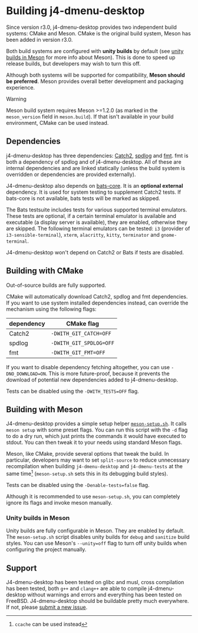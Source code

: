 # Building j4-dmenu-desktop

Since version r3.0, j4-dmenu-desktop provides two independent build systems:
CMake and Meson. CMake is the original build system, Meson has been added in
version r3.0.

Both build systems are configured with **unity builds** by default (see
[unity builds in Meson](#unity-builds-in-meson) for more info about Meson). This
is done to speed up release builds, but developers may wish to turn this off.

Although both systems will be supported for compatibility, **Meson should be
preferred**. Meson provides overall better development and packaging experience.

> [!WARNING]
> Meson build system requires Meson >=1.2.0 (as marked in the `meson_version`
field in `meson.build`). If that isn't available in your build environment,
CMake can be used instead.

## Dependencies
j4-dmenu-desktop has three dependencies:
[Catch2](https://github.com/catchorg/Catch2),
[spdlog](https://github.com/gabime/spdlog) and
[fmt](https://github.com/fmtlib/fmt). fmt is both a dependency of spdlog and of
j4-dmenu-desktop. All of these are internal dependencies and are linked
statically (unless the build system is overridden or dependencies are provided
externally).

J4-dmenu-desktop also depends on
[bats-core](https://github.com/bats-core/bats-core). It is an **optional
external** dependency. It is used for system testing to supplement Catch2
tests. If bats-core is not available, bats tests will be marked as skipped.

The Bats testsuite includes tests for various supported terminal emulators.
These tests are optional, if a certain terminal emulator is available and
executable (a display server is available), they are enabled, otherwise they are
skipped. The following terminal emulators can be tested: `i3` (provider of
`i3-sensible-terminal`), `xterm`, `alacritty`, `kitty`, `terminator` and
`gnome-terminal`.

J4-dmenu-desktop won't depend on Catch2 or Bats if tests are disabled.

## Building with CMake
Out-of-source builds are fully supported.

CMake will automatically download Catch2, spdlog and fmt dependencies. If you
want to use system installed dependencies instead, can override the mechanism
using the following flags:

| dependency | CMake flag              |
| ---------- | ----------------------- |
| Catch2     | `-DWITH_GIT_CATCH=OFF`  |
| spdlog     | `-DWITH_GIT_SPDLOG=OFF` |
| fmt        | `-DWITH_GIT_FMT=OFF`    |

If you want to disable dependency fetching altogether, you can use
`-DNO_DOWNLOAD=ON`. This is more future-proof, because it prevents the download
of potential new dependencies added to j4-dmenu-desktop.

Tests can be disabled using the `-DWITH_TESTS=OFF` flag.

## Building with Meson
J4-dmenu-desktop provides a simple setup helper
[`meson-setup.sh`](meson-setup.sh). It calls `meson setup` with some preset
flags. You can run this script with the `-d` flag to do a dry run, which just
prints the commands it would have executed to stdout. You can then tweak it to
your needs using standard Meson flags.

Meson, like CMake, provide several options that tweak the build. In particular,
developers may want to set `split-source` to reduce unnecessary recompilation
when building `j4-dmenu-desktop` and `j4-dmenu-tests` at the same time[^1]
(`meson-setup.sh` sets this in its debugging build styles).

Tests can be disabled using the `-Denable-tests=false` flag.

Although it is recommended to use `meson-setup.sh`, you can completely ignore
its flags and invoke meson manually.

### Unity builds in Meson
Unity builds are fully configurable in Meson. They are enabled by default.
The `meson-setup.sh` script disables unity builds for `debug` and `sanitize`
build styles. You can use Meson's `--unity=off` flag to turn off unity builds
when configuring the project manually.

## Support
J4-dmenu-desktop has been tested on glibc and musl, cross compilation has been
tested, both `g++` and `clang++` are able to compile j4-dmenu-desktop without
warnings and errors and everything has been tested on FreeBSD.
J4-dmenu-desktop should be buildable pretty much everywhere. If not, please
[submit a new issue](https://github.com/enkore/j4-dmenu-desktop/issues/new).

[^1]: `ccache` can be used instead
